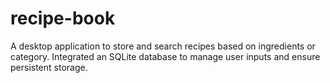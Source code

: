 # recipe-book
A desktop application to store and search recipes based on ingredients or category. 
Integrated an SQLite database to manage user inputs and ensure persistent storage.

